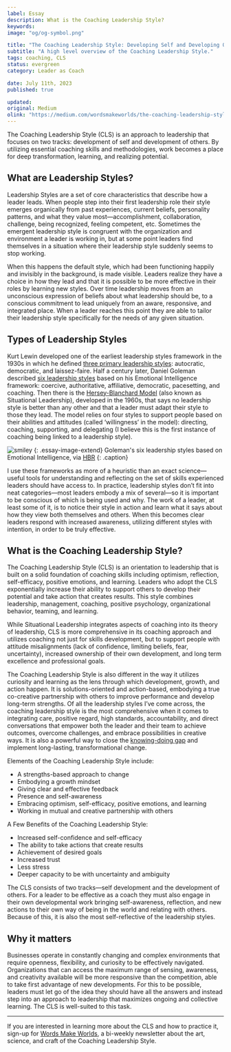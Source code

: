 ```yaml
---
label: Essay
description: What is the Coaching Leadership Style?
keywords:
image: "og/og-symbol.png"

title: "The Coaching Leadership Style: Developing Self and Developing Others"
subtitle: "A high level overview of the Coaching Leadership Style."
tags: coaching, CLS
status: evergreen
category: Leader as Coach

date: July 11th, 2023
published: true

updated:
original: Medium
olink: "https://medium.com/wordsmakeworlds/the-coaching-leadership-style-developing-self-and-developing-others-2f3fd665ba6d"
---
```


The Coaching Leadership Style (CLS) is an approach to leadership that focuses on two tracks: development of self and development of others. By utilizing essential coaching skills and methodologies, work becomes a place for deep transformation, learning, and realizing potential.

## What are Leadership Styles?

Leadership Styles are a set of core characteristics that describe how a leader leads. When people step into their first leadership role their style emerges organically from past experiences, current beliefs, personality patterns, and what they value most&mdash;accomplishment, collaboration, challenge, being recognized, feeling competent, etc. Sometimes the emergent leadership style is congruent with the organization and environment a leader is working in, but at some point leaders find themselves in a situation where their leadership style suddenly seems to stop working.

When this happens the default style, which had been functioning happily and invisibly in the background, is made visible. Leaders realize they have a choice in how they lead and that it is possible to be more effective in their roles by learning new styles. Over time leadership moves from an unconscious expression of beliefs about what leadership should be, to a conscious commitment to lead uniquely from an aware, responsive, and integrated place. When a leader reaches this point they are able to tailor their leadership style specifically for the needs of any given situation.

## Types of Leadership Styles

Kurt Lewin developed one of the earliest leadership styles framework in the 1930s in which he defined [three primary leadership styles](https://www.leadershipahoy.com/kurt-lewin-leadership-styles/): autocratic, democratic, and laissez-faire. Half a century later, Daniel Goleman described [six leadership styles](https://hbr.org/2000/03/leadership-that-gets-results) based on his Emotional Intelligence framework: coercive, authoritative, affiliative, democratic, pacesetting, and coaching. Then there is the [Hersey-Blanchard Model](https://thinkinsights.net/leadership/hersey-blanchard-situational-leadership/) (also known as Situational Leadership), developed in the 1960s, that says no leadership style is better than any other and that a leader must adapt their style to those they lead. The model relies on four styles to support people based on their abilities and attitudes (called ‘willingness’ in the model): directing, coaching, supporting, and delegating (I believe this is the first instance of coaching being linked to a leadership style).

![smiley](essays/leadership-styles.png)
{: .essay-image-extend}
Goleman's six leadership styles based on Emotional Intelligence, via [HBR](https://hbr.org/2000/03/leadership-that-gets-results)
{: .caption}


I use these frameworks as more of a heuristic than an exact science&mdash;useful tools for understanding and reflecting on the set of skills experienced leaders should have access to. In practice, leadership styles don’t fit into neat categories&mdash;most leaders embody a mix of several&mdash;so it is important to be conscious of which is being used and why. The work of a leader, at least some of it, is to notice their style in action and learn what it says about how they view both themselves and others. When this becomes clear leaders respond with increased awareness, utilizing different styles with intention, in order to be truly effective.


## What is the Coaching Leadership Style?

The Coaching Leadership Style (CLS) is an orientation to leadership that is built on a solid foundation of coaching skills including optimism, reflection, self-efficacy, positive emotions, and learning. Leaders who adopt the CLS exponentially increase their ability to support others to develop their potential and take action that creates results. This style combines leadership, management, coaching, positive psychology, organizational behavior, teaming, and learning.

While Situational Leadership integrates aspects of coaching into its theory of leadership, CLS is more comprehensive in its coaching approach and utilizes coaching not just for skills development, but to support people with attitude misalignments (lack of confidence, limiting beliefs, fear, uncertainty), increased ownership of their own development, and long term excellence and professional goals.

The Coaching Leadership Style is also different in the way it utilizes curiosity and learning as the lens through which development, growth, and action happen. It is solutions-oriented and action-based, embodying a true co-creative partnership with others to improve performance and develop long-term strengths. Of all the leadership styles I’ve come across, the coaching leadership style is the most comprehensive when it comes to integrating care, positive regard, high standards, accountability, and direct conversations that empower both the leader and their team to achieve outcomes, overcome challenges, and embrace possibilities in creative ways. It is also a powerful way to close the [knowing-doing gap](https://www.gsb.stanford.edu/insights/knowing-doing-gap) and implement long-lasting, transformational change.

Elements of the Coaching Leadership Style include:

- A strengths-based approach to change
- Embodying a growth mindset
- Giving clear and effective feedback
- Presence and self-awareness
- Embracing optimism, self-efficacy, positive emotions, and learning
- Working in mutual and creative partnership with others

A Few Benefits of the Coaching Leadership Style:

- Increased self-confidence and self-efficacy
- The ability to take actions that create results
- Achievement of desired goals
- Increased trust
- Less stress
- Deeper capacity to be with uncertainty and ambiguity

The CLS consists of two tracks&mdash;self development and the development of others. For a leader to be effective as a coach they must also engage in their own developmental work bringing self-awareness, reflection, and new actions to their own way of being in the world and relating with others. Because of this, it is also the most self-reflective of the leadership styles.

## Why it matters

Businesses operate in constantly changing and complex environments that require openness, flexibility, and curiosity to be effectively navigated. Organizations that can access the maximum range of sensing, awareness, and creativity available will be more responsive than the competition, able to take first advantage of new developments. For this to be possible, leaders must let go of the idea they should have all the answers and instead step into an approach to leadership that maximizes ongoing and collective learning. The CLS is well-suited to this task.

---

If you are interested in learning more about the CLS and how to practice it, sign-up for [Words Make Worlds](https://methodandmatter.com/words-make-worlds/), a bi-weekly newsletter about the art, science, and craft of the Coaching Leadership Style.
